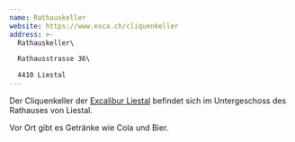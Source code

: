 ```yaml
---
name: Rathauskeller
website: https://www.exca.ch/cliquenkeller
address: >-
  Rathauskeller\

  Rathausstrasse 36\

  4410 Liestal
---
```

Der Cliquenkeller der [Excalibur Liestal](https://www.exca.ch) befindet sich im Untergeschoss des Rathauses von Liestal.

Vor Ort gibt es Getränke wie Cola und Bier.
